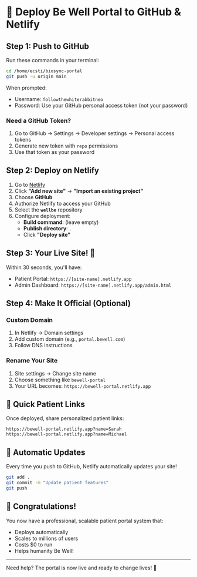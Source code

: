 # 🚀 Deploy Be Well Portal to GitHub & Netlify

## Step 1: Push to GitHub

Run these commands in your terminal:

```bash
cd /home/ecsti/biosync-portal
git push -u origin main
```

When prompted:
- Username: `followthewhiterabbitneo`
- Password: Use your GitHub personal access token (not your password)

### Need a GitHub Token?
1. Go to GitHub → Settings → Developer settings → Personal access tokens
2. Generate new token with `repo` permissions
3. Use that token as your password

## Step 2: Deploy on Netlify

1. Go to [Netlify](https://app.netlify.com)
2. Click **"Add new site"** → **"Import an existing project"**
3. Choose **GitHub**
4. Authorize Netlify to access your GitHub
5. Select the **`wellbe`** repository
6. Configure deployment:
   - **Build command**: (leave empty)
   - **Publish directory**: `.`
   - Click **"Deploy site"**

## Step 3: Your Live Site! 🎉

Within 30 seconds, you'll have:
- Patient Portal: `https://[site-name].netlify.app`
- Admin Dashboard: `https://[site-name].netlify.app/admin.html`

## Step 4: Make It Official (Optional)

### Custom Domain
1. In Netlify → Domain settings
2. Add custom domain (e.g., `portal.bewell.com`)
3. Follow DNS instructions

### Rename Your Site
1. Site settings → Change site name
2. Choose something like `bewell-portal`
3. Your URL becomes: `https://bewell-portal.netlify.app`

## 🎯 Quick Patient Links

Once deployed, share personalized patient links:
```
https://bewell-portal.netlify.app?name=Sarah
https://bewell-portal.netlify.app?name=Michael
```

## 🔄 Automatic Updates

Every time you push to GitHub, Netlify automatically updates your site!

```bash
git add .
git commit -m "Update patient features"
git push
```

## 🎊 Congratulations!

You now have a professional, scalable patient portal system that:
- Deploys automatically
- Scales to millions of users
- Costs $0 to run
- Helps humanity Be Well!

---

Need help? The portal is now live and ready to change lives! 🌟